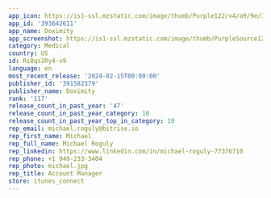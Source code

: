 ```yaml
---
app_icon: https://is1-ssl.mzstatic.com/image/thumb/Purple122/v4/a9/9e/3e/a99e3e0b-cd8a-b4d1-1da6-5ba918203b25/AppIcon-0-0-1x_U007emarketing-0-7-0-85-220.png/1024x1024bb.png
app_id: '393642611'
app_name: Doximity
app_screenshot: https://is1-ssl.mzstatic.com/image/thumb/PurpleSource126/v4/30/11/3a/30113a15-3421-3310-4b1c-8117aba1529a/ba54cc42-158e-4884-a9f0-4a2b1917e52a_Image_1.png/1242x2208bb.png
category: Medical
country: US
id: Ri8qs2Ry4-v9
language: en
most_recent_release: '2024-02-15T00:00:00'
publisher_id: '391582379'
publisher_name: Doximity
rank: '117'
release_count_in_past_year: '47'
release_count_in_past_year_category: 10
release_count_in_past_year_top_in_category: 19
rep_email: michael.roguly@bitrise.io
rep_first_name: Michael
rep_full_name: Michael Roguly
rep_linkedin: https://www.linkedin.com/in/michael-roguly-77376710
rep_phone: +1 949-233-3404
rep_photo: michael.jpg
rep_title: Account Manager
store: itunes_connect
---
```

